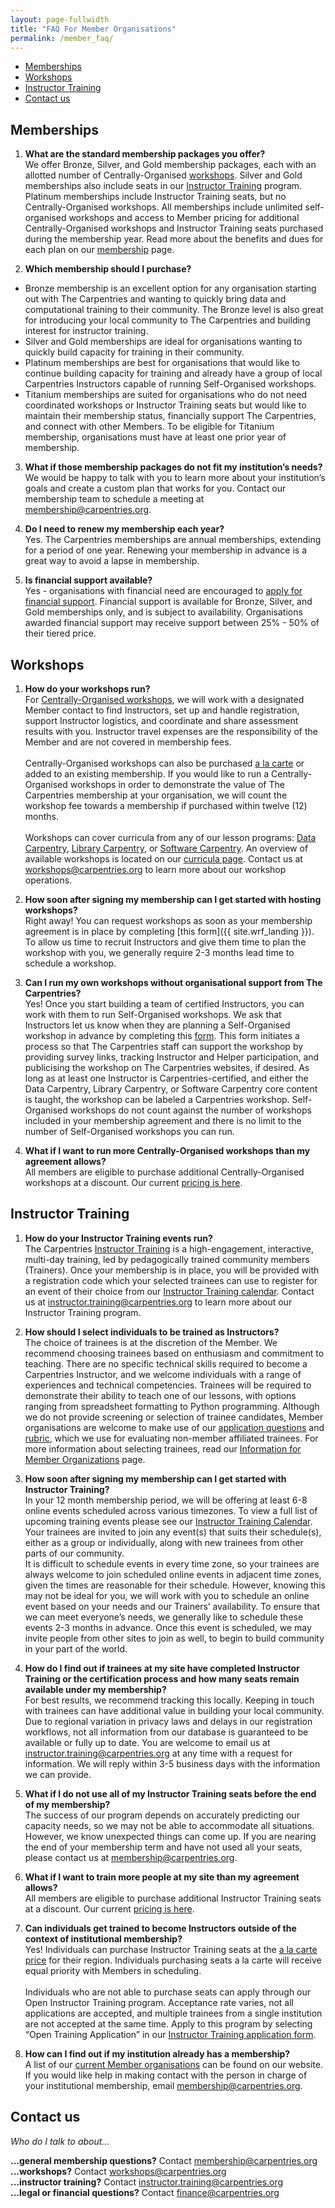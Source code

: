 ```yaml
---
layout: page-fullwidth
title: "FAQ For Member Organisations"
permalink: /member_faq/
---
```


- [Memberships](#memberships)
- [Workshops](#technical-workshops)
- [Instructor Training](#instructor-training-workshops)
- [Contact us](#contact-us)


## Memberships

1. **What are the standard membership packages you offer?**<br>
We offer Bronze, Silver, and Gold membership packages, each with an allotted number of Centrally-Organised [workshops](/workshops). 
Silver and Gold memberships also include seats in our [Instructor Training](https://carpentries.github.io/instructor-training/) 
program. Platinum memberships include Instructor Training seats, but no Centrally-Organised workshops. All memberships include unlimited 
self-organised workshops and access to Member pricing for additional Centrally-Organised workshops and Instructor Training seats purchased during the membership year. Read more about the benefits and dues for each plan on our [membership](/membership) page. 

2. **Which membership should I purchase?**<br>
* Bronze membership is an excellent option for any organisation starting out with The Carpentries and wanting to quickly bring data and computational training to their community. The Bronze level is also great for introducing your local community to The Carpentries and building interest for instructor training.
* Silver and Gold memberships are ideal for organisations wanting to quickly build capacity for training in their community. 
* Platinum memberships are best for organisations that would like to continue building capacity for training and already have a group of local Carpentries Instructors capable of running Self-Organised workshops. 
* Titanium memberships are suited for organisations who do not need coordinated workshops or Instructor Training seats but would 
like to maintain their membership status, financially support The Carpentries, and connect with other Members. To be eligible for 
Titanium membership, organisations must have at least one prior year of membership.

3. **What if those membership packages do not fit my institution’s needs?**<br>
We would be happy to talk with you to learn more about your institution’s goals and create a custom plan that works for you.  Contact our membership team to schedule a meeting at [membership@carpentries.org](mailto:membership@carpentries.org).

4. **Do I need to renew my membership each year?**<br>
Yes. The Carpentries memberships are annual memberships, extending for a period of one year. Renewing your membership in advance is a great way to avoid a lapse in membership. 

5. **Is financial support available?**<br>
Yes - organisations with financial need are encouraged to 
[apply for financial support](https://carpentries.typeform.com/to/lZat2eO5). Financial support is available for Bronze, Silver, 
and Gold memberships only, and is subject to availability. Organisations awarded financial support may receive support between 
25% - 50% of their tiered price.

## Workshops

1. **How do your workshops run?**<br>
For [Centrally-Organised workshops](/workshops/#workshop-organising), we will work with a designated Member contact to find 
Instructors, set up and handle registration, support Instructor logistics, and coordinate and share assessment results with you. 
Instructor travel expenses are the responsibility of the Member and are not covered in membership fees.<br><br>
Centrally-Organised workshops can also be purchased [a la carte](/membership/#a-la-carte-pricing) or added to an existing 
membership. If you would like to run a Centrally-Organised workshops in order to demonstrate the value of The Carpentries 
membership at your organisation, we will count the workshop fee towards a membership if purchased within twelve (12) months.<br><br>
Workshops can cover curricula from any of our lesson programs: [Data Carpentry](https://datacarpentry.org/lessons/), [Library Carpentry](https://librarycarpentry.org/lessons/), or [Software Carpentry](https://software-carpentry.org/lessons/).  An overview of available workshops is located on our [curricula page](/workshops-curricula/). Contact us at [workshops@carpentries.org](mailto:workshops@carpentries.org) to learn more about our workshop operations.

2. **How soon after signing my membership can I get started with hosting workshops?**<br>
Right away! You can request workshops as soon as your membership agreement is in place by completing [this form]({{ site.wrf_landing }}). To allow us time to recruit Instructors and give them time to plan the workshop with you, we generally require 2-3 months lead time to schedule a workshop.  

3. **Can I run my own workshops without organisational support from The Carpentries?**<br>
Yes! Once you start building a team of certified Instructors, you can work with them to run Self-Organised workshops. We ask that Instructors let us know when they are planning a Self-Organised workshop in advance by completing this [form](https://amy.carpentries.org/forms/self-organised/). This form initiates a process so that The Carpentries staff can support the workshop by providing survey links, tracking Instructor and Helper participation, and publicising the workshop on The Carpentries websites, if desired. As long as at least one Instructor is Carpentries-certified, and either the Data Carpentry, Library Carpentry, or Software Carpentry core content is taught, the workshop can be labeled a Carpentries workshop. Self-Organised workshops do not count against the number of workshops included in your membership agreement and there is no limit to the number of Self-Organised workshops you can run. 

4. **What if I want to run more Centrally-Organised workshops than my agreement allows?**<br>
All members are eligible to purchase additional Centrally-Organised workshops at a discount. 
Our current [pricing is here](/membership/#a-la-carte-pricing/).

## Instructor Training

1. **How do your Instructor Training events run?**<br>
The Carpentries [Instructor Training](https://carpentries.github.io/instructor-training/) is a high-engagement, interactive,
multi-day training, led by pedagogically trained community members (Trainers). Once your membership is in place, you will be 
provided with a registration code which your selected trainees can use to register for an event of their choice from our 
[Instructor Training calendar](https://carpentries.github.io/instructor-training/training_calendar/). Contact us at 
[instructor.training@carpentries.org](mailto:instructor.training@carpentries.org) to learn more about our Instructor Training 
program.

2. **How should I select individuals to be trained as Instructors?**<br>
The choice of trainees is at the discretion of the Member. We recommend choosing trainees based on enthusiasm and 
commitment to teaching. There are no specific technical skills required to become a Carpentries Instructor, and we welcome 
individuals with a range of experiences and technical competencies. Trainees will be required to demonstrate their ability to
teach one of our lessons, with options ranging from spreadsheet formatting to Python programming. Although we do not provide 
screening or selection of trainee candidates, Member organisations are welcome to make use of our 
[application questions](https://amy.carpentries.org/forms/request_training/) and 
[rubric](https://github.com/carpentries/instructor-training/blob/gh-pages/files/rubric.md), which we use for evaluating 
non-member affiliated trainees. For more information about selecting trainees, read our [Information for Member Organizations](https://carpentries.github.io/instructor-training/members/) page.

3. **How soon after signing my membership can I get started with Instructor Training?**<br>
In your 12 month membership period, we will be offering at least 6-8 online events scheduled across various timezones. To view a full list of upcoming training events please see our [Instructor Training Calendar](https://carpentries.github.io/instructor-training/training_calendar/). Your trainees are invited to join any event(s) that suits their schedule(s), either as a group or individually, along with new trainees from other parts of our community.<br>
It is difficult to schedule events in every time zone, so your trainees are always welcome to join scheduled online events in adjacent time zones, given the times are reasonable for their schedule. However, knowing this may not be ideal for you, we will work with you to schedule an online event based on your needs and our Trainers’ availability. To ensure that we can meet everyone’s needs, we generally like to schedule these events 2-3 months in advance. Once this event is scheduled, we may invite people from other sites to join as well, to begin to build community in your part of the world.<br>

4. **How do I find out if trainees at my site have completed Instructor Training or the certification process and how many seats remain available under my membership?**<br>
For best results, we recommend tracking this locally. Keeping in touch with trainees can have additional value in building your 
local community. Due to regional variation in privacy laws and delays in our registration workflows, not all information from our
database is guaranteed to be available or fully up to date. You are welcome to email us at 
[instructor.training@carpentries.org](mailto:instructor.training@carpentries.org) at any time with a request for information. We
will reply within 3-5 business days with the information we can provide.

5. **What if I do not use all of my Instructor Training seats before the end of my membership?**<br>
The success of our program depends on accurately predicting our capacity needs, so we may not be able to accommodate all 
situations.  However, we know unexpected things can come up. If you are nearing the end of your membership term and have not used 
all your seats, please contact us at [membership@carpentries.org](mailto:membership@carpentries.org).

6. **What if I want to train more people at my site than my agreement allows?**<br>
All members are eligible to purchase additional Instructor Training seats at a discount. 
Our current [pricing is here](/membership/#a-la-carte-pricing).

7. **Can individuals get trained to become Instructors outside of the context of institutional membership?**<br>
Yes! Individuals can purchase Instructor Training seats at the [a la carte price](/membership/#a-la-carte-pricing)
for their region. Individuals purchasing seats a la carte will receive equal priority with Members in scheduling.<br><br>
Individuals who are not able to purchase seats can apply through our Open Instructor Training program. Acceptance rate varies, 
not all applications are accepted, and multiple trainees from a single institution are not accepted at the same time. Apply to 
this program by selecting “Open Training Application” in our [Instructor Training application form](https://amy.carpentries.org/forms/request_training/).

8. **How can I find out if my institution already has a membership?**<br>
A list of our [current Member organisations](https://carpentries.org/members/) can be found on our website. If you would like 
help in making contact with the person in charge of your institutional membership, email [membership@carpentries.org](mailto:membership@carpentries.org).

## Contact us
*Who do I talk to about...*

 **...general membership questions?** Contact [membership@carpentries.org](mailto:membership@carpentries.org)<br>
 **...workshops?** Contact [workshops@carpentries.org](mailto:workshops@carpentries.org)<br>
 **...instructor training?** Contact [instructor.training@carpentries.org](mailto:instructor.training@carpentries.org)<br>
 **...legal or financial questions?** Contact [finance@carpentries.org](mailto:finance@carpentries.org)<br>
